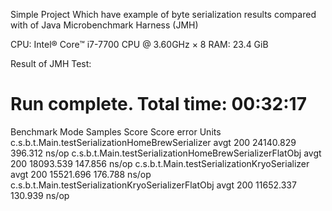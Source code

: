 Simple Project Which have example of byte serialization
results compared with of Java Microbenchmark Harness (JMH)


CPU: Intel® Core™ i7-7700 CPU @ 3.60GHz × 8 
RAM: 23.4 GiB

Result of JMH Test:

# Run complete. Total time: 00:32:17

Benchmark                                                  Mode  Samples      Score  Score error  Units
c.s.b.t.Main.testSerializationHomeBrewSerializer           avgt      200  24140.829      396.312  ns/op
c.s.b.t.Main.testSerializationHomeBrewSerializerFlatObj    avgt      200  18093.539      147.856  ns/op
c.s.b.t.Main.testSerializationKryoSerializer               avgt      200  15521.696      176.788  ns/op
c.s.b.t.Main.testSerializationKryoSerializerFlatObj        avgt      200  11652.337      130.939  ns/op
